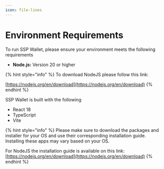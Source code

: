 ```yaml
---
icon: file-lines
---
```


# Environment Requirements

To run SSP Wallet, please ensure your environment meets the following requirements

* **Node.js:** Version 20 or higher

{% hint style="info" %}
To download NodeJS please follow this link:&#x20;

[https://nodejs.org/en/download](https://nodejs.org/en/download)
{% endhint %}

SSP Wallet is built with the following

* React 18
* TypeScript
* Vite

{% hint style="info" %}
Please make sure to download the packages and installer for your OS and use their corresponding installation guide. Installing these apps may vary based on your OS.

For NodeJS the installation guide is available on this link: [https://nodejs.org/en/download](https://nodejs.org/en/download)
{% endhint %}
